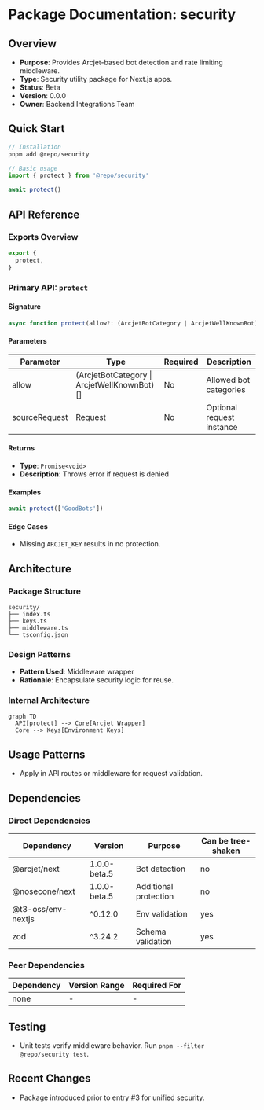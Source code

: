 # Package Documentation: security

## Overview
- **Purpose**: Provides Arcjet-based bot detection and rate limiting middleware.
- **Type**: Security utility package for Next.js apps.
- **Status**: Beta
- **Version**: 0.0.0
- **Owner**: Backend Integrations Team

## Quick Start
```typescript
// Installation
pnpm add @repo/security

// Basic usage
import { protect } from '@repo/security'

await protect()
```

## API Reference

### Exports Overview
```typescript
export {
  protect,
}
```

### Primary API: `protect`

#### Signature
```typescript
async function protect(allow?: (ArcjetBotCategory | ArcjetWellKnownBot)[], sourceRequest?: Request): Promise<void>
```

#### Parameters
| Parameter | Type | Required | Description |
|-----------|------|----------|-------------|
| allow | (ArcjetBotCategory \| ArcjetWellKnownBot)[] | No | Allowed bot categories |
| sourceRequest | Request | No | Optional request instance |

#### Returns
- **Type**: `Promise<void>`
- **Description**: Throws error if request is denied

#### Examples
```typescript
await protect(['GoodBots'])
```

#### Edge Cases
- Missing `ARCJET_KEY` results in no protection.

## Architecture

### Package Structure
```
security/
├── index.ts
├── keys.ts
├── middleware.ts
└── tsconfig.json
```

### Design Patterns
- **Pattern Used**: Middleware wrapper
- **Rationale**: Encapsulate security logic for reuse.

### Internal Architecture
```mermaid
graph TD
  API[protect] --> Core[Arcjet Wrapper]
  Core --> Keys[Environment Keys]
```

## Usage Patterns
- Apply in API routes or middleware for request validation.

## Dependencies

### Direct Dependencies
| Dependency | Version | Purpose | Can be tree-shaken |
|------------|---------|---------|-------------------|
| @arcjet/next | 1.0.0-beta.5 | Bot detection | no |
| @nosecone/next | 1.0.0-beta.5 | Additional protection | no |
| @t3-oss/env-nextjs | ^0.12.0 | Env validation | yes |
| zod | ^3.24.2 | Schema validation | yes |

### Peer Dependencies
| Dependency | Version Range | Required For |
|------------|---------------|--------------|
| none | - | - |

## Testing
- Unit tests verify middleware behavior. Run `pnpm --filter @repo/security test`.

## Recent Changes
- Package introduced prior to entry #3 for unified security.

